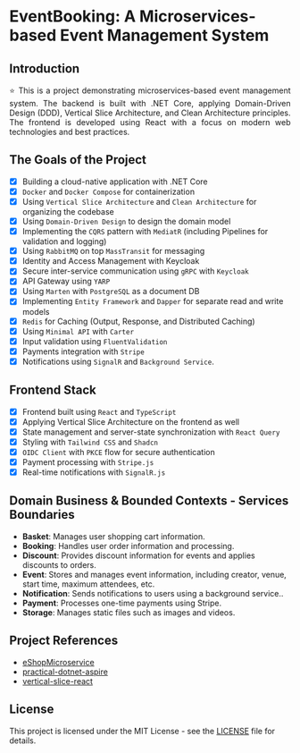 # EventBooking: A Microservices-based Event Management System

## Introduction

<p align="justify">
⭐ This is a project demonstrating microservices-based event management system. The backend is built with .NET Core, applying Domain-Driven Design (DDD), Vertical Slice Architecture, and Clean Architecture principles. The frontend is developed using React with a focus on modern web technologies and best practices.
</p>

## The Goals of the Project

- [x] Building a cloud-native application with .NET Core
- [x] `Docker` and `Docker Compose` for containerization
- [x] Using `Vertical Slice Architecture` and `Clean Architecture` for organizing the codebase
- [x] Using `Domain-Driven Design` to design the domain model
- [x] Implementing the `CQRS` pattern with `MediatR` (including Pipelines for validation and logging)
- [x] Using `RabbitMQ` on top `MassTransit` for messaging
- [x] Identity and Access Management with Keycloak
- [x] Secure inter-service communication using `gRPC` with `Keycloak`
- [x] API Gateway using `YARP`
- [x] Using `Marten` with `PostgreSQL` as a document DB
- [x] Implementing `Entity Framework` and `Dapper` for separate read and write models
- [x] `Redis` for Caching (Output, Response, and Distributed Caching)
- [x] Using `Minimal API` with `Carter`
- [x] Input validation using `FluentValidation`
- [x] Payments integration with `Stripe`
- [x] Notifications using `SignalR` and `Background Service`.

## Frontend Stack

- [x] Frontend built using `React` and `TypeScript`
- [x] Applying Vertical Slice Architecture on the frontend as well
- [x] State management and server-state synchronization with `React Query`
- [x] Styling with `Tailwind CSS` and `Shadcn`
- [x] `OIDC Client` with `PKCE` flow for secure authentication
- [x] Payment processing with `Stripe.js`
- [x] Real-time notifications with `SignalR.js`

## Domain Business & Bounded Contexts - Services Boundaries

- **Basket**: Manages user shopping cart information.
- **Booking**: Handles user order information and processing.
- **Discount**: Provides discount information for events and applies discounts to orders.
- **Event**: Stores and manages event information, including creator, venue, start time, maximum attendees, etc.
- **Notification**: Sends notifications to users using a background service..
- **Payment**: Processes one-time payments using Stripe.
- **Storage**: Manages static files such as images and videos.

## Project References

- [eShopMicroservice](https://github.com/mehmetozkaya/EShopMicroservices)
- [practical-dotnet-aspire](https://github.com/foxminchan/BookWorm)
- [vertical-slice-react](https://github.com/yurisldk/realworld-react-fsd)

## License

This project is licensed under the MIT License - see the [LICENSE](LICENSE) file for details.
